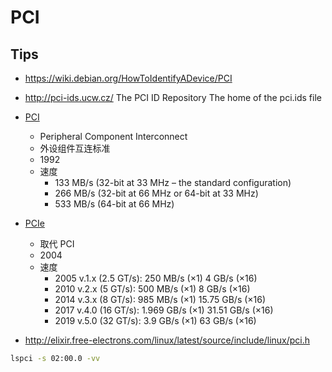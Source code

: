 # PCI

## Tips
* https://wiki.debian.org/HowToIdentifyADevice/PCI
* http://pci-ids.ucw.cz/
The PCI ID Repository
The home of the pci.ids file

* [PCI](https://en.wikipedia.org/wiki/Conventional_PCI)
  * Peripheral Component Interconnect
  * 外设组件互连标准
  * 1992
  * 速度
    * 133 MB/s (32-bit at 33 MHz – the standard configuration)
    * 266 MB/s (32-bit at 66 MHz or 64-bit at 33 MHz)
    * 533 MB/s (64-bit at 66 MHz)
* [PCIe](https://en.wikipedia.org/wiki/PCI_Express)
  * 取代 PCI
  * 2004
  * 速度
    * 2005 v.1.x (2.5 GT/s):  250 MB/s (×1)   4 GB/s (×16)
    * 2010 v.2.x (5 GT/s):    500 MB/s (×1)   8 GB/s (×16)
    * 2014 v.3.x (8 GT/s):    985 MB/s (×1)   15.75 GB/s (×16)
    * 2017 v.4.0 (16 GT/s):   1.969 GB/s (×1) 31.51 GB/s (×16)
    * 2019 v.5.0 (32 GT/s):   3.9 GB/s (×1)   63 GB/s (×16)
* http://elixir.free-electrons.com/linux/latest/source/include/linux/pci.h


```bash
lspci -s 02:00.0 -vv
```


